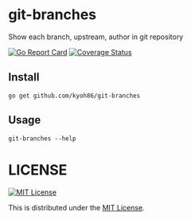 # git-branches

Show each branch, upstream, author in git repository

[![Go Report Card](https://goreportcard.com/badge/github.com/kyoh86/git-branches)](https://goreportcard.com/report/github.com/kyoh86/git-branches)
[![Coverage Status](https://img.shields.io/codecov/c/github/kyoh86/git-branches.svg)](https://codecov.io/gh/kyoh86/git-branches)

## Install

```
go get github.com/kyoh86/git-branches
```

## Usage

```
git-branches --help
```

# LICENSE

[![MIT License](http://img.shields.io/badge/license-MIT-blue.svg)](http://www.opensource.org/licenses/MIT)

This is distributed under the [MIT License](http://www.opensource.org/licenses/MIT).
